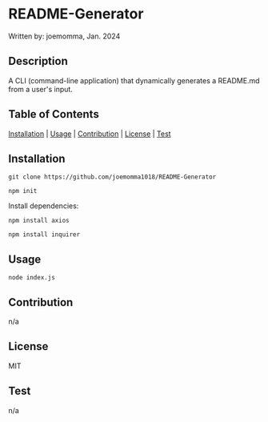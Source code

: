 # README-Generator
Written by: joemomma, Jan. 2024


## Description
A CLI (command-line application) that dynamically generates a README.md from a user's input.


## Table of Contents
[Installation](#Installtion) | [Usage](#Usage) | [Contribution](#Contribution) | [License](#License) | [Test](#Test)


## Installation
`git clone https://github.com/joemomma1018/README-Generator`

`npm init`

Install dependencies:

`npm install axios`

`npm install inquirer`


## Usage

`node index.js`

## Contribution

n/a

## License

MIT

## Test

n/a
